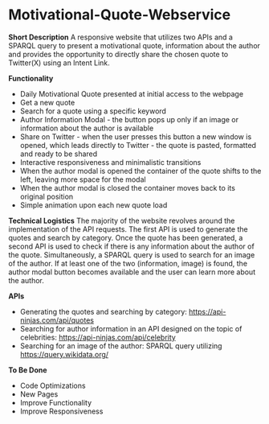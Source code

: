 # Motivational-Quote-Webservice
**Short Description** 
A responsive website that utilizes two APIs and a SPARQL query to present a motivational quote, information about the author and provides the opportunity to directly share the chosen quote to Twitter(X) using an Intent Link.

**Functionality**
- Daily Motivational Quote presented at initial access to the webpage
- Get a new quote
- Search for a quote using a specific keyword
- Author Information Modal - the button pops up only if an image or information about the author is available
- Share on Twitter - when the user presses this button a new window is opened, which leads directly to Twitter - the quote is pasted, formatted and ready to be shared
- Interactive responsiveness and minimalistic transitions
- When the author modal is opened the container of the quote shifts to the left, leaving more space for the modal
- When the author modal is closed the container moves back to its original position
- Simple animation upon each new quote load

**Technical Logistics**
The majority of the website revolves around the implementation of the API requests. The first API is used to generate the quotes and search by category. Once the quote has been generated,
a second API is used to check if there is any information about the author of the quote. Simultaneously, a SPARQL query is used to search for an image of the author. If at least one of the
two (information, image) is found, the author modal button becomes available and the user can learn more about the author.

**APIs**
- Generating the quotes and searching by category: https://api-ninjas.com/api/quotes
- Searching for author information in an API designed on the topic of celebrities: https://api-ninjas.com/api/celebrity
- Searching for an image of the author: SPARQL query utilizing https://query.wikidata.org/

**To Be Done**
- Code Optimizations
- New Pages
- Improve Functionality
- Improve Responsiveness
